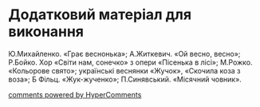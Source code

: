 <div id="hypercomments_widget" class="js-hypercomments-widget invisible"></div>

# Додатковий матеріал для виконання

Ю.Михайленко. «Грає веснонька»; А.Житкевич. «Ой весно, весно»; Р.Бойко. Хор «Світи нам, сонечко» з опери «Пісенька в лісі»; М.Рожко. «Кольорове свято»;  українські веснянки «Жучок», «Скочила коза з воза»; Б Фільц. «Жук-жученко»; П.Синявський. «Місячний човник». 

<div class="js-hypercomments-container">
    <a href="http://hypercomments.com" class="hc-link" title="comments widget">comments powered by HyperComments</a>
</div>